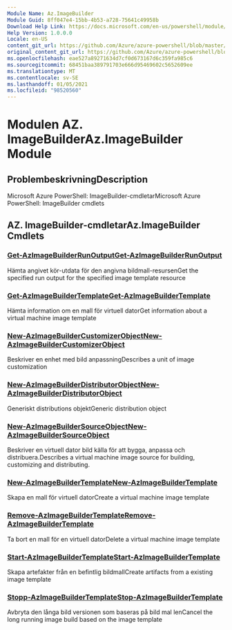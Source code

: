 ```yaml
---
Module Name: Az.ImageBuilder
Module Guid: 8ff047e4-15bb-4b53-a728-75641c49958b
Download Help Link: https://docs.microsoft.com/en-us/powershell/module/az.imagebuilder
Help Version: 1.0.0.0
Locale: en-US
content_git_url: https://github.com/Azure/azure-powershell/blob/master/src/ImageBuilder/help/Az.ImageBuilder.md
original_content_git_url: https://github.com/Azure/azure-powershell/blob/master/src/ImageBuilder/help/Az.ImageBuilder.md
ms.openlocfilehash: eae527a89271634d7cf0d673167d6c359fa985c6
ms.sourcegitcommit: 68451baa389791703e666d95469602c5652609ee
ms.translationtype: MT
ms.contentlocale: sv-SE
ms.lasthandoff: 01/05/2021
ms.locfileid: "98520560"
---
```

# <span data-ttu-id="6483e-101">Modulen AZ. ImageBuilder</span><span class="sxs-lookup"><span data-stu-id="6483e-101">Az.ImageBuilder Module</span></span>
## <span data-ttu-id="6483e-102">Problembeskrivning</span><span class="sxs-lookup"><span data-stu-id="6483e-102">Description</span></span>
<span data-ttu-id="6483e-103">Microsoft Azure PowerShell: ImageBuilder-cmdletar</span><span class="sxs-lookup"><span data-stu-id="6483e-103">Microsoft Azure PowerShell: ImageBuilder cmdlets</span></span>

## <span data-ttu-id="6483e-104">AZ. ImageBuilder-cmdletar</span><span class="sxs-lookup"><span data-stu-id="6483e-104">Az.ImageBuilder Cmdlets</span></span>
### [<span data-ttu-id="6483e-105">Get-AzImageBuilderRunOutput</span><span class="sxs-lookup"><span data-stu-id="6483e-105">Get-AzImageBuilderRunOutput</span></span>](Get-AzImageBuilderRunOutput.md)
<span data-ttu-id="6483e-106">Hämta angivet kör-utdata för den angivna bildmall-resursen</span><span class="sxs-lookup"><span data-stu-id="6483e-106">Get the specified run output for the specified image template resource</span></span>

### [<span data-ttu-id="6483e-107">Get-AzImageBuilderTemplate</span><span class="sxs-lookup"><span data-stu-id="6483e-107">Get-AzImageBuilderTemplate</span></span>](Get-AzImageBuilderTemplate.md)
<span data-ttu-id="6483e-108">Hämta information om en mall för virtuell dator</span><span class="sxs-lookup"><span data-stu-id="6483e-108">Get information about a virtual machine image template</span></span>

### [<span data-ttu-id="6483e-109">New-AzImageBuilderCustomizerObject</span><span class="sxs-lookup"><span data-stu-id="6483e-109">New-AzImageBuilderCustomizerObject</span></span>](New-AzImageBuilderCustomizerObject.md)
<span data-ttu-id="6483e-110">Beskriver en enhet med bild anpassning</span><span class="sxs-lookup"><span data-stu-id="6483e-110">Describes a unit of image customization</span></span>

### [<span data-ttu-id="6483e-111">New-AzImageBuilderDistributorObject</span><span class="sxs-lookup"><span data-stu-id="6483e-111">New-AzImageBuilderDistributorObject</span></span>](New-AzImageBuilderDistributorObject.md)
<span data-ttu-id="6483e-112">Generiskt distributions objekt</span><span class="sxs-lookup"><span data-stu-id="6483e-112">Generic distribution object</span></span>

### [<span data-ttu-id="6483e-113">New-AzImageBuilderSourceObject</span><span class="sxs-lookup"><span data-stu-id="6483e-113">New-AzImageBuilderSourceObject</span></span>](New-AzImageBuilderSourceObject.md)
<span data-ttu-id="6483e-114">Beskriver en virtuell dator bild källa för att bygga, anpassa och distribuera.</span><span class="sxs-lookup"><span data-stu-id="6483e-114">Describes a virtual machine image source for building, customizing and distributing.</span></span>

### [<span data-ttu-id="6483e-115">New-AzImageBuilderTemplate</span><span class="sxs-lookup"><span data-stu-id="6483e-115">New-AzImageBuilderTemplate</span></span>](New-AzImageBuilderTemplate.md)
<span data-ttu-id="6483e-116">Skapa en mall för virtuell dator</span><span class="sxs-lookup"><span data-stu-id="6483e-116">Create a virtual machine image template</span></span>

### [<span data-ttu-id="6483e-117">Remove-AzImageBuilderTemplate</span><span class="sxs-lookup"><span data-stu-id="6483e-117">Remove-AzImageBuilderTemplate</span></span>](Remove-AzImageBuilderTemplate.md)
<span data-ttu-id="6483e-118">Ta bort en mall för en virtuell dator</span><span class="sxs-lookup"><span data-stu-id="6483e-118">Delete a virtual machine image template</span></span>

### [<span data-ttu-id="6483e-119">Start-AzImageBuilderTemplate</span><span class="sxs-lookup"><span data-stu-id="6483e-119">Start-AzImageBuilderTemplate</span></span>](Start-AzImageBuilderTemplate.md)
<span data-ttu-id="6483e-120">Skapa artefakter från en befintlig bildmall</span><span class="sxs-lookup"><span data-stu-id="6483e-120">Create artifacts from a existing image template</span></span>

### [<span data-ttu-id="6483e-121">Stopp-AzImageBuilderTemplate</span><span class="sxs-lookup"><span data-stu-id="6483e-121">Stop-AzImageBuilderTemplate</span></span>](Stop-AzImageBuilderTemplate.md)
<span data-ttu-id="6483e-122">Avbryta den långa bild versionen som baseras på bild mal len</span><span class="sxs-lookup"><span data-stu-id="6483e-122">Cancel the long running image build based on the image template</span></span>

